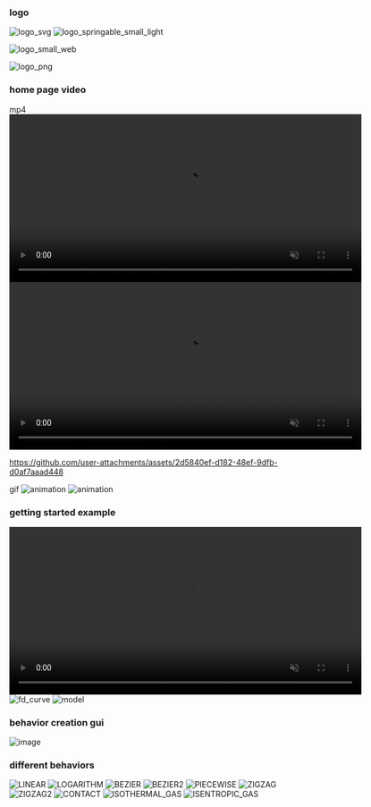 

### logo
![logo_svg](https://github.com/user-attachments/assets/7576441a-3fdd-4aa8-a49f-2f438f76c348)
![logo_springable_small_light](https://github.com/user-attachments/assets/4a461ee1-597d-4742-a8ca-34f5576ae166)

![logo_small_web](https://github.com/user-attachments/assets/28ab9c0e-fdd3-41bc-9e5c-4d9fbf59da24)

![logo_png](https://github.com/user-attachments/assets/b781f0e5-2584-48ac-9f4d-0bd896d60ac7)



### home page video
mp4
<video width="630" height="300" autoplay loop muted src="https://github.com/user-attachments/assets/016852f5-3dd7-49ba-badb-249ba38569c6"></video>
<video width="630" height="300" autoplay loop muted src="https://github.com/user-attachments/assets/2d5840ef-d182-48ef-9dfb-d0af7aaad448"></video>

https://github.com/user-attachments/assets/2d5840ef-d182-48ef-9dfb-d0af7aaad448



gif
![animation](https://github.com/user-attachments/assets/5b58be17-5fcb-47a2-9554-6ba53ea0c5bf)
![animation](https://github.com/user-attachments/assets/d60c9fbe-fe85-4e66-8fb4-e1ed34220eae)


### getting started example
<video width="630" height="300" autoplay loop muted src="https://github.com/user-attachments/assets/8b40afd1-db93-4bd7-adfb-1d106e96e740"></video>
![fd_curve](https://github.com/user-attachments/assets/6420086a-d87c-47ce-984e-ce98c6a475d7)
![model](https://github.com/user-attachments/assets/0b51521f-87a2-43ca-a153-7252caca8942)

### behavior creation gui
![image](https://github.com/user-attachments/assets/ee0ccc8b-a02e-418b-be0f-9bb68738fb0b)


### different behaviors
![LINEAR](https://github.com/user-attachments/assets/0dfeb1ca-3857-4d09-8bf5-36228dbc2a85)
![LOGARITHM](https://github.com/user-attachments/assets/c53f1391-81bb-467c-bf56-4a6ebf2f5306)
![BEZIER](https://github.com/user-attachments/assets/34446134-1988-4691-a261-865f25290b22)
![BEZIER2](https://github.com/user-attachments/assets/8f5dae45-7a2e-46bd-afe1-ff1ef5814a8c)
![PIECEWISE](https://github.com/user-attachments/assets/66de0d4b-bd8a-4463-9c92-ef6190981e31)
![ZIGZAG](https://github.com/user-attachments/assets/31c61352-53b9-4ab8-b190-0f4d326e4333)
![ZIGZAG2](https://github.com/user-attachments/assets/2e44e2ca-29eb-4298-88d8-537482379d6a)
![CONTACT](https://github.com/user-attachments/assets/a8f17fe5-cd4f-41fe-b7a1-65842625f7d9)
![ISOTHERMAL_GAS](https://github.com/user-attachments/assets/b9d2d7d8-b502-4249-9218-7e79cbf44ebd)
![ISENTROPIC_GAS](https://github.com/user-attachments/assets/986d1eaf-9619-4750-924a-542f27a4c68c)




